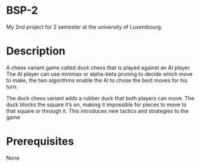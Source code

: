 # BSP-2

My 2nd project for 2 semester at the university of Luxembourg.

# Description

A chess variant game called duck chess that is played against an AI player. The AI player can use minimax or alpha-beta pruning to decide which move to make, the two algorithms enable the AI to chose the best moves for his turn.

The duck chess variant adds a rubber duck that both players can move. The duck blocks the square it’s on, making it impossible for pieces to move to that square or through it. This introduces new tactics and strategies to the game

# Prerequisites

None
